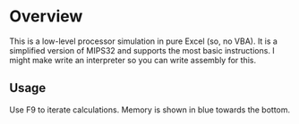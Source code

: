 # Overview

This is a low-level processor simulation in pure Excel (so, no VBA). It is a simplified version of MIPS32 and supports the most basic instructions. I might make write an interpreter so you can write assembly for this.

## Usage
Use F9 to iterate calculations. Memory is shown in blue towards the bottom.
